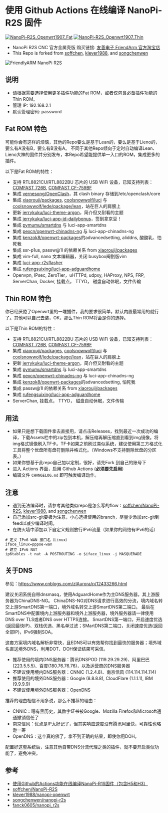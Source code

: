 # 使用 Github Actions 在线编译 NanoPi-R2S 固件

[![NanoPi-R2S_Openwrt1907_Fat](https://github.com/02015678/NanoPi-R2S/workflows/NanoPi-R2S%20RK3328%20OpenWrt%2019.07%20Fat%20Build/badge.svg)](https://github.com/02015678/NanoPi-R2S/actions?query=workflow%3A%22NanoPi-R2S+RK3328+OpenWrt+19.07+Fat+Build%22) 
[![NanoPi-R2S_Openwrt1907_Thin](https://github.com/02015678/NanoPi-R2S/workflows/NanoPi-R2S%20RK3328%20OpenWrt%2019.07%20Thin%20Build/badge.svg)](https://github.com/02015678/NanoPi-R2S/actions?query=workflow%3A%22NanoPi-R2S+RK3328+OpenWrt+19.07+Thin+Build%22) 

* NanoPi R2S CNC 官方金属壳版 购买链接: [友善电子 FriendArm 官方淘宝店](https://item.taobao.com/item.htm?id=611901481535) 
* This Repo is forked from [soffchen](https://github.com/soffchen/NanoPi-R2S), [klever1988](https://github.com/klever1988/nanopi-openwrt), and [songchenwen](https://github.com/songchenwen/nanopi-r2s)

![FriendlyARM NanoPi R2S](http://wiki.friendlyarm.com/wiki/images/e/e7/NanoPi_R2S_TOP.jpg)

## 说明
* 请根据需要选择使用更多插件功能的Fat ROM，或者仅包含必备插件功能的Thin ROM。
* 管理 IP: 192.168.2.1
* 默认管理密码: password

## Fat ROM 特色
可能你会有这样的烦恼，其他的Repo要么是基于Lean的，要么是基于Lieno的，要么有A没有B，要么有B没有A。
不同于其他Repo倾向于定时自动编译Lean、Lieno大神的固件并分别发布，本Repo希望能提供单一入口的ROM，集成更多的插件。

以下是Fat ROM的特性：
* 支持 RTL8821CU/RTL8822BU 芯片的 USB WiFi 设备，已知支持列表：[COMFAST 726B](https://u.jd.com/KmtGTP), [COMFAST CF-759BF](https://u.jd.com/AiZit7)
* 集成 [vernesong/OpenClash](https://github.com/vernesong/OpenClash)，其 clash binary 存储到/etc/openclash/core
* 集成 [xiaorouji/packages](https://github.com/xiaorouji/packages), [coolsnowwolf/luci](https://github.com/coolsnowwolf/luci) 与 [coolsnowwolf/lede/package/lean](https://github.com/coolsnowwolf/lede/tree/master/package/lean)，站在巨人的肩膀上
* 更新 [jerrykuku/luci-theme-argon](https://github.com/jerrykuku/luci-theme-argon)，简介但又耐看的主题
* 集成 [jerrykuku/luci-app-jd-dailybonus](https://github.com/jerrykuku/luci-app-jd-dailybonus)，签到拿京豆！
* 集成 [pymumu/smartdns](https://github.com/pymumu/smartdns) 与 luci-app-smartdns
* 集成 [pexcn/openwrt-chinadns-ng](https://github.com/pexcn/openwrt-chinadns-ng) 与 luci-app-chinadns-ng
* 集成 [kenzok8/openwrt-packages](https://github.com/kenzok8/openwrt-packages)的advancedsetting, aliddns, 酸酸乳、怕死我
* 集成 ssr-p1us, passw@1l 的依赖关系 from [xiaorouji/packages](https://github.com/xiaorouji/packages) 
* 集成 vim-full, nano 文本编辑器，关闭 busybox阉割版vim
* 集成 [luci-app-r2sflasher](https://github.com/songchenwen/nanopi-r2s/tree/master/luci-app-r2sflasher)
* 集成 [rufengsuixing/luci-app-adguardhome](https://github.com/rufengsuixing/luci-app-adguardhome)
* Openvpn, IPsec, ZeroTier，uHTTPd, udpxy, HAProxy, NPS, FRP, ServerChan, Docker, 挂载点， TTYD， 磁盘自动休眠，文件传输

## Thin ROM 特色
你已经厌倦了Openwrt里的一堆插件，我的要求很简单，默认内置最常用的就行了。其他可以自己去装，OK，那么Thin ROM将会是你的选择。

以下是Thin ROM的特性：
* 支持 RTL8821CU/RTL8822BU 芯片的 USB WiFi 设备，已知支持列表：[COMFAST 726B](https://u.jd.com/KmtGTP), [COMFAST CF-759BF](https://u.jd.com/AiZit7)
* 集成 [xiaorouji/packages](https://github.com/xiaorouji/packages), [coolsnowwolf/luci](https://github.com/coolsnowwolf/luci) 与 [coolsnowwolf/lede/package/lean](https://github.com/coolsnowwolf/lede/tree/master/package/lean)，站在巨人的肩膀上
* 更新 [jerrykuku/luci-theme-argon](https://github.com/jerrykuku/luci-theme-argon)，简介但又耐看的主题
* 集成 [pymumu/smartdns](https://github.com/pymumu/smartdns) 与 luci-app-smartdns
* 集成 [pexcn/openwrt-chinadns-ng](https://github.com/pexcn/openwrt-chinadns-ng) 与 luci-app-chinadns-ng
* 集成 [kenzok8/openwrt-packages](https://github.com/kenzok8/openwrt-packages)的advancedsetting, 怕死我
* 集成 passw@1l 的依赖关系 from [xiaorouji/packages](https://github.com/xiaorouji/packages) 
* 集成 [rufengsuixing/luci-app-adguardhome](https://github.com/rufengsuixing/luci-app-adguardhome)
* ServerChan, 挂载点， TTYD， 磁盘自动休眠，文件传输

## 用法
* 如果只是想下载固件拿去直接用，请点击Releases，找到最近一次成功的编译，下载Assets栏中的zip包到本机，解压缩再解压缩直到看到img镜像。将img格式镜像刷入TF卡。TF卡如果之前刷过类似系统，建议使用第三方格式化工具将整个优盘所有盘符删除并格式化。（Windows不支持删除优盘的分区表。）
* 如果你想基于此repo自己加以定制，很好，请先Fork 到自己的账号下
* 进入 Actions 界面，启用 Github Actions (**必须要先启用**)
* 编辑文件 `CHANGELOG.md` 即可触发编译动作。

## 注意
* 遇到无法编译时，请参考其他类似repo是怎么写的flow：[soffchen/NanoPi-R2S](https://github.com/soffchen/NanoPi-R2S), [klever1988](https://github.com/klever1988/nanopi-openwrt), and [songchenwen](https://github.com/songchenwen/nanopi-r2s) 
* 自己添加src-git要极为注意，小心选择使用的branch，尽量少添加src-git到feed以减少编译时间。
* 在防火墙中添加以下自定义规则放行IPv6流量（如果你的网络有IPv6的话）
```
# 定义 IPv6 WAN 接口名（Linux）
iface_linux=pppoe-wan
# 建立 IPv6 NAT
ip6tables -t nat -A POSTROUTING -o $iface_linux -j MASQUERADE
```
## 关于DNS
参见：https://www.cnblogs.com/zlAurora/p/12433266.html

建议关闭系统自带dnsmasq，使用AdguardHome作为主DNS服务器，其上游服务器为ChinaDNS-NG。
ChinaDNS-NG对DNS请求进行高效的分流，境内域名转交上游SmartDNS第一端口，境外域名转交上游SmartDNS第二端口。
最后在SmartDNS中配置境内上游服务器和境外上游服务器，境外服务器请一律使用DNS over TLS或者DNS over HTTPS连接。
SmartDNS第一端口，开启速度优选(返回最快IP)、双栈优选、黑名单过滤；SMartDNS第二端口，关闭速度优选(返回全部IP)，IPv6强制SOA。

这套方案境内域名解析非常快，且EDNS可以有效帮你找到最快的服务器；境外域名直送境外DNS，利用DOT、DOH保证结果可采信。

- 推荐使用的境内DNS服务器：腾讯DNSPOD (119.29.29.29)、阿里巴巴(223.5.5.5)、百度(180.76.76.76)，以及运营商的DNS服务器
- 不建议使用境内DNS服务器：CNNIC (1.2.4.8)、南京信风 (114.114.114.114)
- 推荐使用的境外DNS服务器：Google (8.8.8.8), CloudFlare (1.1.1.1), IBM (9.9.9.9)
- 不建议使用境外DNS服务器：OpenDNS

推荐的理由相信不用多说，那么不推荐的理由：
- CNNIC：嗯有黑历史，其数字证书被Google、Mozilla Firefox和Microsoft通通撤销信任了
- 南京信风：优点是IP太好记了，但其实响应速度没有腾讯阿里快，可靠性也略逊一筹
- OpenDNS：这个真的佛了，拿不到正确的结果，即使你用DOH。

配置好这套系统后，注意其他自带DNS分流代理之类的插件，就不要开启类似功能了，避免冲突。

## 参考
* [使用Github的Actions功能在线编译NanoPi-R1S固件（包含H5和H3）](https://totoro.site/index.php/archives/70/)
* [soffchen/NanoPi-R2S](https://github.com/soffchen/NanoPi-R2S)
* [klever1988/nanopi-openwrt](https://github.com/klever1988/nanopi-openwrt)
* [songchenwen/nanopi-r2s](https://github.com/songchenwen/nanopi-r2s)
* [fanck0605/nanopi_r2s](https://github.com/fanck0605/nanopi_r2s)
